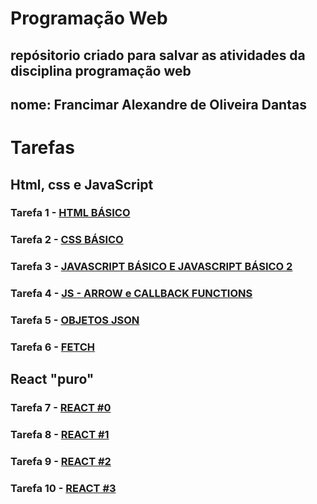 # Programação Web
## repósitorio criado para salvar as atividades da disciplina programação web
## nome: Francimar Alexandre de Oliveira Dantas

# Tarefas

## Html, css e JavaScript

### Tarefa 1 -  <a href="https://github.com/ApenasUDev/programacao-web/tree/main/html%20basico">HTML BÁSICO</a>

### Tarefa 2 -  <a href="https://github.com/ApenasUDev/programacao-web/tree/main/css%20basico">CSS BÁSICO</a>

### Tarefa 3 -  <a href="https://github.com/ApenasUDev/programacao-web/tree/main/js-basico">JAVASCRIPT BÁSICO E JAVASCRIPT BÁSICO 2</a>

### Tarefa 4 -  <a href="https://github.com/ApenasUDev/programacao-web/tree/main/js%20-%20Arrow%20e%20callback%20Functions">JS - ARROW e CALLBACK FUNCTIONS</a>

### Tarefa 5 -  <a href="https://github.com/ApenasUDev/programacao-web/tree/main/objetos%20json">OBJETOS JSON</a>

### Tarefa 6 -  <a href="https://github.com/ApenasUDev/programacao-web/tree/main/Fetch">FETCH</a>

## React "puro"

### Tarefa 7 -  <a href="https://github.com/ApenasUDev/programacao-web/tree/main/Receita%20-%20React%20%230">REACT #0</a>

### Tarefa 8 -  <a href="https://github.com/ApenasUDev/programacao-web/tree/main/Receita%20-%20React%20%231">REACT #1</a>

### Tarefa 9 -  <a href="https://github.com/ApenasUDev/programacao-web/tree/main/Receita%20-%20React%20%232">REACT #2</a>

### Tarefa 10 - <a href = "https://github.com/ApenasUDev/programacao-web/tree/main/Receita%20-%20React%20%233">REACT #3</a>

